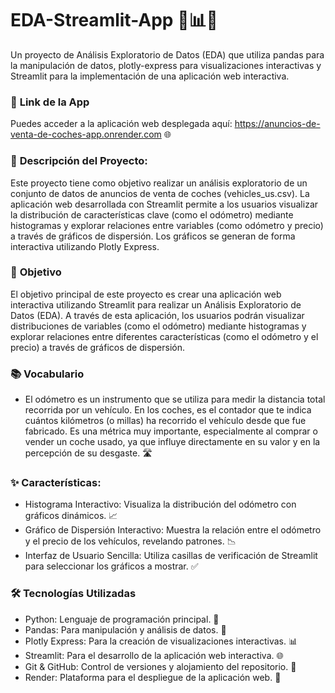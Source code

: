 # EDA-Streamlit-App 🚗📊✨
Un proyecto de Análisis Exploratorio de Datos (EDA) que utiliza pandas para la manipulación de datos, plotly-express para visualizaciones interactivas y Streamlit para la implementación de una aplicación web interactiva.

### 🔗 **Link de la App**
Puedes acceder a la aplicación web desplegada aquí: https://anuncios-de-venta-de-coches-app.onrender.com 🌐

### 📝 **Descripción del Proyecto:**
Este proyecto tiene como objetivo realizar un análisis exploratorio de un conjunto de datos de anuncios de venta de coches (vehicles_us.csv). La aplicación web desarrollada con Streamlit permite a los usuarios visualizar la distribución de características clave (como el odómetro) mediante histogramas y explorar relaciones entre variables (como odómetro y precio) a través de gráficos de dispersión. Los gráficos se generan de forma interactiva utilizando Plotly Express.

### 🎯 **Objetivo**
El objetivo principal de este proyecto es crear una aplicación web interactiva utilizando Streamlit para realizar un Análisis Exploratorio de Datos (EDA). A través de esta aplicación, los usuarios podrán visualizar distribuciones de variables (como el odómetro) mediante histogramas y explorar relaciones entre diferentes características (como el odómetro y el precio) a través de gráficos de dispersión.

### 📚 **Vocabulario**
* El odómetro es un instrumento que se utiliza para medir la distancia total recorrida por un vehículo. En los coches, es el contador que te indica cuántos kilómetros (o millas) ha recorrido el vehículo desde que fue fabricado. Es una métrica muy importante, especialmente al comprar o vender un coche usado, ya que influye directamente en su valor y en la percepción de su desgaste. 🛣️

### ✨ **Características:**
* Histograma Interactivo: Visualiza la distribución del odómetro con gráficos dinámicos. 📈
* Gráfico de Dispersión Interactivo: Muestra la relación entre el odómetro y el precio de los vehículos, revelando patrones. 📉
* Interfaz de Usuario Sencilla: Utiliza casillas de verificación de Streamlit para seleccionar los gráficos a mostrar. ✅

### 🛠️ **Tecnologías Utilizadas**
* Python: Lenguaje de programación principal. 🐍
* Pandas: Para manipulación y análisis de datos. 🐼
* Plotly Express: Para la creación de visualizaciones interactivas. 📊
* Streamlit: Para el desarrollo de la aplicación web interactiva. 🌐
* Git & GitHub: Control de versiones y alojamiento del repositorio. 🐙
* Render: Plataforma para el despliegue de la aplicación web. 🚀 